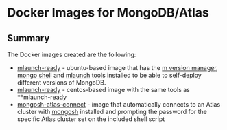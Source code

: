 # Docker Images for MongoDB/Atlas
## Summary
The Docker images created are the following:

* [mlaunch-ready](https://github.com/bcrisologo/docker-images/tree/main/mlaunch-ready) - ubuntu-based image that has the [m version manager](https://github.com/aheckmann/m), [mongo shell](https://docs.mongodb.com/mongodb-shell/) and [mlaunch](http://blog.rueckstiess.com/mtools/install.html) tools installed to be able to self-deploy different versions of MongoDB.
* [mlaunch-ready](https://github.com/bcrisologo/docker-images/tree/main/mlaunch-ready-centos) - centos-based image with the same tools as **mlaunch-ready
* [mongosh-atlas-connect](https://github.com/bcrisologo/docker-images/tree/main/mongosh-atlas-connect) - image that automatically connects to an Atlas cluster with [mongosh](https://docs.mongodb.com/mongodb-shell/) installed and prompting the password for the specific Atlas cluster set on the included shell script
